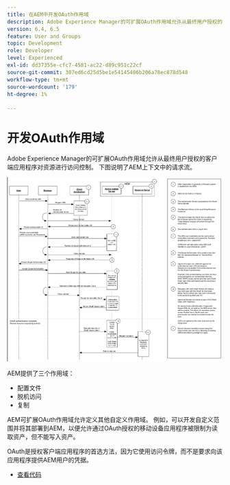 ```yaml
---
title: 在AEM中开发OAuth作用域
description: Adobe Experience Manager的可扩展OAuth作用域允许从最终用户授权的客户端应用程序对资源进行访问控制。 下图说明了AEM上下文中的请求流。
version: 6.4, 6.5
feature: User and Groups
topic: Development
role: Developer
level: Experienced
exl-id: dd37355e-cfc7-4581-ac22-d89c951c22cf
source-git-commit: 307ed6cd25d5be1e54145406b206a78ec878d548
workflow-type: tm+mt
source-wordcount: '179'
ht-degree: 1%

---
```


# 开发OAuth作用域

Adobe Experience Manager的可扩展OAuth作用域允许从最终用户授权的客户端应用程序对资源进行访问控制。 下图说明了AEM上下文中的请求流。

![Oauth作用域流](./assets/oauth-code-sample-develop/oauth-scopes-flow.png)

AEM提供了三个作用域：

* 配置文件
* 脱机访问
* 复制

AEM可扩展OAuth作用域允许定义其他自定义作用域。 例如，可以开发自定义范围并将其部署到AEM，以便允许通过OAuth授权的移动设备应用程序被限制为读取资产，但不能写入资产。

OAuth是授权客户端应用程序的首选方法，因为它使用访问令牌，而不是要求向该应用程序提供AEM用户的凭据。

* [查看代码](https://github.com/Adobe-Consulting-Services/acs-aem-samples/blob/legacy/bundle/src/main/java/com/adobe/acs/samples/authentication/oauth/impl/SampleScopeWithPrivileges.java)
